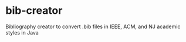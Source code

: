 # bib-creator
Bibliography creator to convert .bib files in IEEE, ACM, and NJ academic styles in Java

